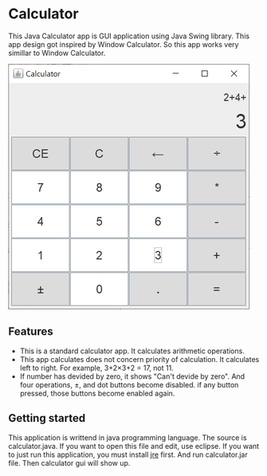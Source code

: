 # Calculator
This Java Calculator app is GUI application using Java Swing library. This app design got inspired by Window Calculator. So this app works very simillar to Window Calculator.

![calculator](./image/calculator.jpg)

## Features
- This is a standard calculator app. It calculates arithmetic operations.
- This app calculates does not concern priority of calculation. It calculates left to right.
  For example, 3+2×3+2 = 17, not 11.
- If number has devided by zero, it shows "Can't devide by zero". And four operations, ±, and dot buttons become disabled.
  if any button pressed, those buttons become enabled again.
  
## Getting started
This application is writtend in java programming language. The source is calculator.java. If you want to open this file and edit, use eclipse.
If you want to just run this application, you must install [jre](https://java.com/ko/download/) first. And run calculator.jar file. Then calculator gui will show up.
